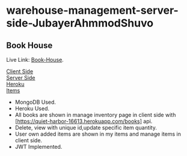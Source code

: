 ﻿# warehouse-management-server-side-JubayerAhmmodShuvo

## Book House

Live Link: [Book-House](https://book-house-f63f7.web.app/).

[Client Side](https://github.com/JubayerAhmmodShuvo/BookHouse-Client) </br>
[Server Side](https://github.com/JubayerAhmmodShuvo/BookHouse-Server_Side)
</br>
[Heroku](https://quiet-harbor-16613.herokuapp.com/)
</br>
[Items](https://quiet-harbor-16613.herokuapp.com/books)




* MongoDB Used.
* Heroku Used.
* All books are shown in manage inventory page in client side with [https://quiet-harbor-16613.herokuapp.com/books] api.
* Delete, view with unique id,update specific item quantity. 
* User own added items are shown in my items and manage items in client side.
* JWT Implemented.
